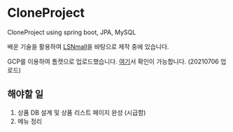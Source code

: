 # CloneProject
CloneProject using spring boot, JPA, MySQL

배운 기술을 활용하여 [LSNmall](https://www.lsnmall.com/)을 바탕으로 제작 중에 있습니다.

GCP를 이용하여 톰캣으로 업로드했습니다. [여기](http://34.64.152.230)서 확인이 가능합니다. (20210706 업로드)

## 해야할 일
1. 상품 DB 설계 및 상품 리스트 페이지 완성 (시급함)
3. 메뉴 정리
